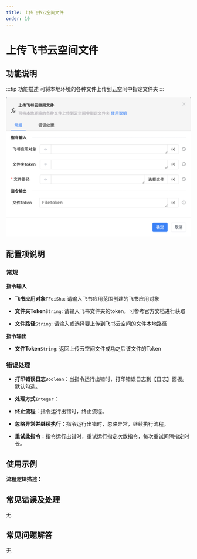```yaml
---
title: 上传飞书云空间文件
order: 10
---
```


# 上传飞书云空间文件

## 功能说明

:::tip 功能描述
可将本地环境的各种文件上传到云空间中指定文件夹
:::

![上传飞书云空间文件](../../../../assets/上传飞书云空间文件_command.png)

## 配置项说明

### 常规

**指令输入**

- **飞书应用对象**`TFeiShu`: 请输入飞书应用范围创建的飞书应用对象

- **文件夹Token**`String`: 请输入飞书文件夹的token，可参考官方文档进行获取

- **文件路径**`String`: 请输入或选择要上传到飞书云空间的文件本地路径


**指令输出**

- **文件Token**`String`: 返回上传云空间文件成功之后该文件的Token

### 错误处理

- **打印错误日志**`Boolean`：当指令运行出错时，打印错误日志到【日志】面板。默认勾选。

- **处理方式**`Integer`：

 - **终止流程**：指令运行出错时，终止流程。

 - **忽略异常并继续执行**：指令运行出错时，忽略异常，继续执行流程。

 - **重试此指令**：指令运行出错时，重试运行指定次数指令，每次重试间隔指定时长。

## 使用示例

**流程逻辑描述：** 

## 常见错误及处理

无

## 常见问题解答

无

